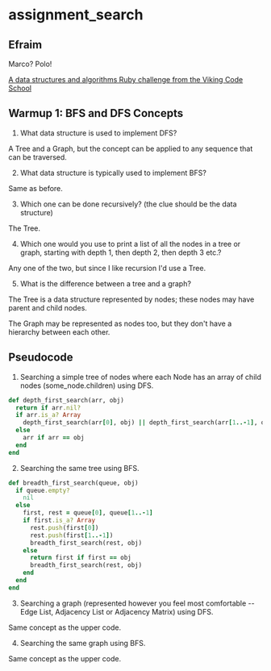 # assignment_search

## Efraim

Marco?  Polo!

[A data structures and algorithms Ruby challenge from the Viking Code School](http://www.vikingcodeschool.com)

## Warmup 1: BFS and DFS Concepts

1. What data structure is used to implement DFS?

A Tree and a Graph, but the concept can be applied to any sequence that can be traversed.

2. What data structure is typically used to implement BFS?

Same as before.

3. Which one can be done recursively? (the clue should be the data structure)

The Tree.

4. Which one would you use to print a list of all the nodes in a tree or graph, starting with depth 1, then depth 2, then depth 3 etc.?

Any one of the two, but since I like recursion I'd use a Tree.

5. What is the difference between a tree and a graph?

The Tree is a data structure represented by nodes; these nodes may have parent and child nodes.

The Graph may be represented as nodes too, but they don't have a hierarchy between each other.

## Pseudocode

1. Searching a simple tree of nodes where each Node has an array of child nodes (some_node.children) using DFS.

```ruby
def depth_first_search(arr, obj)
  return if arr.nil?
  if arr.is_a? Array
    depth_first_search(arr[0], obj) || depth_first_search(arr[1..-1], obj)
  else
    arr if arr == obj
  end
end
```

2. Searching the same tree using BFS.

```ruby
def breadth_first_search(queue, obj)
  if queue.empty?
    nil
  else
    first, rest = queue[0], queue[1..-1]
    if first.is_a? Array
      rest.push(first[0])
      rest.push(first[1..-1])
      breadth_first_search(rest, obj)
    else
      return first if first == obj
      breadth_first_search(rest, obj)
    end
  end
end
```

3. Searching a graph (represented however you feel most comfortable -- Edge List, Adjacency List or Adjacency Matrix) using DFS.

Same concept as the upper code.

4. Searching the same graph using BFS.

Same concept as the upper code.
